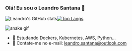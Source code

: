 ### Olá! Eu sou o Leandro Santana 👋

![Leandro's GitHub stats](https://github-readme-stats.vercel.app/api?username=ldrssantana&show_icons=true&theme=radical)[![Top Langs](https://github-readme-stats.vercel.app/api/top-langs/?username=ldrssantana&hide_progress=true)](https://github.com/ldrssantana/github-readme-stats)




![snake gif](https://github.com/ldrssantana/ldrssantana/blob/output/github-contribution-grid-snake.svg)


- 🌱 Estudando Dockers, Kubernetes, AWS, Python...
- 💬 Contate-me no e-mail: leandro.santana@outlook.com


